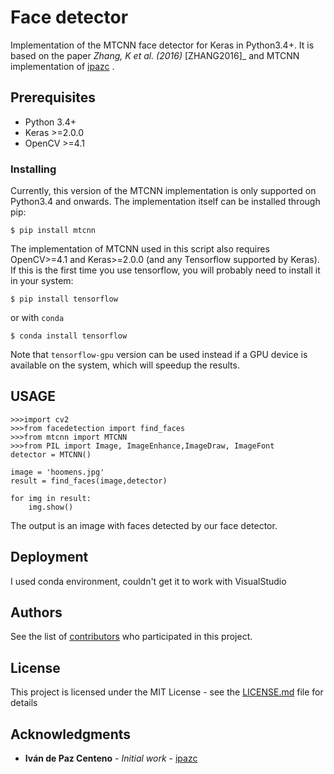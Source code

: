 # Face detector

Implementation of the MTCNN face detector for Keras in Python3.4+. It is based on the paper *Zhang, K et al. (2016)* [ZHANG2016]_ and MTCNN implementation of [ipazc](https://github.com/ipazc) .

## Prerequisites
* Python 3.4+
* Keras >=2.0.0
* OpenCV >=4.1

### Installing

Currently, this version of the MTCNN implementation is only supported on Python3.4 and onwards. The implementation itself can be installed through pip:

    $ pip install mtcnn

The implementation of MTCNN used in this script also requires OpenCV>=4.1 and Keras>=2.0.0 (and any Tensorflow supported by Keras).
If this is the first time you use tensorflow, you will probably need to install it in your system:



    $ pip install tensorflow

or with `conda`



    $ conda install tensorflow

Note that `tensorflow-gpu` version can be used instead if a GPU device is available on the system, which will speedup the results.

## USAGE 
    >>>import cv2
    >>>from facedetection import find_faces
    >>>from mtcnn import MTCNN
    >>>from PIL import Image, ImageEnhance,ImageDraw, ImageFont
    detector = MTCNN()

    image = 'hoomens.jpg'
    result = find_faces(image,detector)

    for img in result:
        img.show()

The output is an image with faces detected by our face detector.

## Deployment

I used conda environment, couldn't get it to work with VisualStudio


## Authors

See the list of [contributors](https://github.com/your/project/contributors) who participated in this project.

## License

This project is licensed under the MIT License - see the [LICENSE.md](LICENSE.md) file for details

## Acknowledgments

* **Iván de Paz Centeno** - *Initial work* - [ipazc](https://github.com/ipazc)
